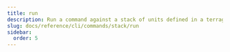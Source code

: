 ```yaml
---
title: run
description: Run a command against a stack of units defined in a terragrunt.stack.hcl file.
slug: docs/reference/cli/commands/stack/run
sidebar:
  order: 5
---
```

